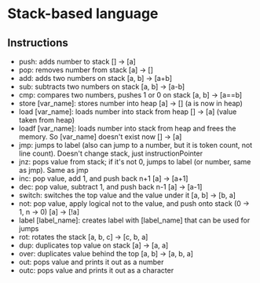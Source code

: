 # Stack-based language
## Instructions
- push: adds number to stack [] -> [a]
- pop: removes number from stack [a] -> []
- add: adds two numbers on stack [a, b] -> [a+b]
- sub: subtracts two numbers on stack [a, b] -> [a-b]
- cmp: compares two numbers, pushes 1 or 0 on stack [a, b] -> [a==b]
- store [var_name]: stores number into heap [a] -> [] (a is now in heap)
- load [var_name]: loads number into stack from heap [] -> [a] (value taken from heap)
- loadf [var_name]: loads number into stack from heap and frees the memory. So [var_name] doesn't exist now [] -> [a]
- jmp: jumps to label (also can jump to a number, but it is token count, not line count). Doesn't change stack, just instructionPointer
- jnz: pops value from stack; if it's not 0, jumps to label (or number, same as jmp). Same as jmp
- inc: pop value, add 1, and push back n+1 [a] -> [a+1]
- dec: pop value, subtract 1, and push back n-1 [a] -> [a-1]
- switch: switches the top value and the value under it [a, b] -> [b, a]
- not: pop value, apply logical not to the value, and push onto stack (0 -> 1, n -> 0) [a] -> [!a]
- label [label_name]: creates label with [label_name] that can be used for jumps
- rot: rotates the stack [a, b, c] -> [c, b, a]
- dup: duplicates top value on stack [a] -> [a, a]
- over: duplicates value behind the top [a, b] -> [a, b, a]
- out: pops value and prints it out as a number
- outc: pops value and prints it out as a character
